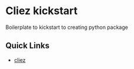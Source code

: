 Cliez kickstart
===============

Boilerplate to kickstart  to creating python package


Quick Links
-----------

- [cliez](https://github.com/9nix00/cliez)


